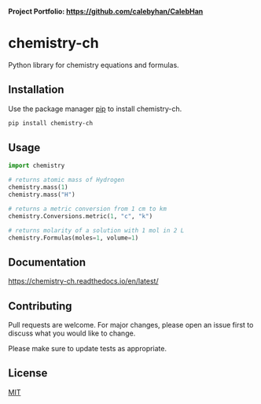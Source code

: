 **Project Portfolio: https://github.com/calebyhan/CalebHan** 

# chemistry-ch

Python library for chemistry equations and formulas.

## Installation

Use the package manager [pip](https://pip.pypa.io/en/stable/) to install chemistry-ch.

```bash
pip install chemistry-ch
```

## Usage

```python
import chemistry

# returns atomic mass of Hydrogen
chemistry.mass(1)
chemistry.mass("H")

# returns a metric conversion from 1 cm to km
chemistry.Conversions.metric(1, "c", "k")

# returns molarity of a solution with 1 mol in 2 L
chemistry.Formulas(moles=1, volume=1)
```

## Documentation

https://chemistry-ch.readthedocs.io/en/latest/

## Contributing

Pull requests are welcome. For major changes, please open an issue first
to discuss what you would like to change.

Please make sure to update tests as appropriate.

## License

[MIT](https://choosealicense.com/licenses/mit/)
